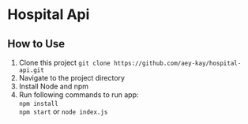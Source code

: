# Hospital Api
## How to Use

1. Clone this project
    `git clone https://github.com/aey-kay/hospital-api.git`
2. Navigate to the project directory
3. Install Node and npm 
4. Run following commands to run app: <br>
   `npm install` <br>
   `npm start` or `node index.js`
